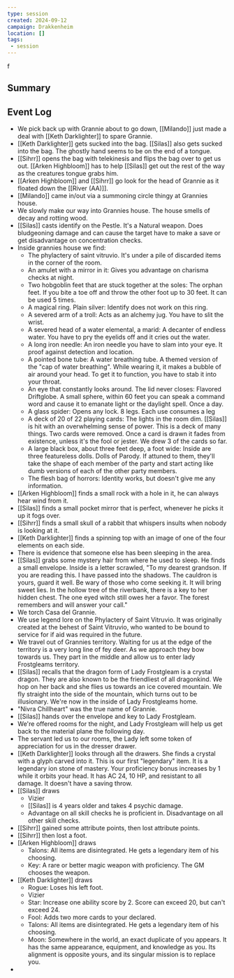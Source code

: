 ```yaml
---
type: session
created: 2024-09-12
campaign: Drakkenheim
location: []
tags:
 - session
---
```

f

## Summary

## Event Log

- We pick back up with Grannie about to go down, [[Milando]] just made a deal with [[Keth Darklighter]] to spare Grannie.
- [[Keth Darklighter]] gets sucked into the bag. [[Silas]] also gets sucked into the bag. The ghostly hand seems to be on the end of a tongue. 
- [[Sihrr]] opens the bag with telekinesis and flips the bag over to get us out. [[Arken Highbloom]] has to help [[Silas]] get out the rest of the way as the creatures tongue grabs him.
- [[Arken Highbloom]] and [[Sihrr]] go look for the head of Grannie as it floated down the [[River (AA)]].
- [[Milando]] came in/out via a summoning circle thingy at Grannies house.
- We slowly make our way into Grannies house. The house smells of decay and rotting wood.
- [[Silas]] casts identify on the Pestle. It's a Natural weapon. Does bludgeoning damage and can cause the target have to make a save or get disadvantage on concentration checks.
- Inside grannies house we find:
	- The phylactery of saint vitruvio. It's under a pile of discarded items in the corner of the room.
	- An amulet with a mirror in it: Gives you advantage on charisma checks at night.
	- Two hobgoblin feet that are stuck together at the soles: The orphan feet. If you bite a toe off and throw the other foot up to 30 feet. It can be used 5 times. 
	- A magical ring. Plain silver: Identify does not work on this ring. 
	- A severed arm of a troll: Acts as an alchemy jug. You have to slit the wrist.
	- A severed head of a water elemental, a marid: A decanter of endless water. You have to pry the eyelids off and it cries out the water.
	- A long iron needle: An iron needle you have to slam into your eye. It proof against detection and location.
	- A pointed bone tube: A water breathing tube. A themed version of the "cap of water breathing". While wearing it, it makes a bubble of air around your head. To get it to function, you have to stab it into your throat. 
	- An eye that constantly looks around. The lid never closes: Flavored Driftglobe. A small sphere, within 60 feet you can speak a command word and cause it to emanate light or the daylight spell. Once a day.
	- A glass spider: Opens any lock. 8 legs. Each use consumes a leg
	- A deck of 20 of 22 playing cards: The lights in the room dim. [[Silas]] is hit with an overwhelming sense of power. This is a deck of many things. Two cards were removed. Once a card is drawn it fades from existence, unless it's the fool or jester. We drew 3 of the cards so far.
	- A large black box, about three feet deep, a foot wide: Inside are three featureless dolls. Dolls of Parody. If attuned to them, they'll take the shape of each member of the party and start acting like dumb versions of each of the other party members.
	- The flesh bag of horrors: Identity works, but doesn't give me any information.
- [[Arken Highbloom]] finds a small rock with a hole in it, he can always hear wind from it.
- [[Silas]] finds a small pocket mirror that is perfect, whenever he picks it up it fogs over.
- [[Sihrr]] finds a small skull of a rabbit that whispers insults when nobody is looking at it.
- [[Keth Darklighter]] finds a spinning top with an image of one of the four elements on each side.
- There is evidence that someone else has been sleeping in the area.
- [[Silas]] grabs some mystery hair from where he used to sleep. He finds a small envelope. Inside is a letter scrawled, "To my dearest grandson. If you are reading this. I have passed into the shadows. The cauldron is yours, guard it well. Be wary of those who come seeking it. It will bring sweet lies. In the hollow tree of the riverbank, there is a key to her hidden chest. The one eyed witch still owes her a favor. The forest remembers and will answer your call."
- We torch Casa del Grannie.
- We use legend lore on the Phylactery of Saint Vitruvio. It was originally created at the behest of Saint Vitruvio, who wanted to be bound to service for if aid was required in the future.
- We travel out of Grannies territory. Waiting for us at the edge of the territory is a very long line of fey deer. As we approach they bow towards us. They part in the middle and allow us to enter lady Frostgleams territory.
- [[Silas]] recalls that the dragon form of Lady Frostgleam is a crystal dragon. They are also known to be the friendliest of all dragonkind. We hop on her back and she flies us towards an ice covered mountain. We fly straight into the side of the mountain, which turns out to be illusionary. We're now in the inside of Lady Frostgleams home.
- "Nivra Chillheart" was the true name of Grannie.
- [[Silas]] hands over the envelope and key to Lady Frostgleam.
- We're offered rooms for the night, and Lady Frostgleam will help us get back to the material plane the following day.
- The servant led us to our rooms, the Lady left some token of appreciation for us in the dresser drawer.
- [[Keth Darklighter]] looks through all the drawers. She finds a crystal with a glyph carved into it. This is our first "legendary" item. It is a legendary ion stone of mastery. Your proficiency bonus increases by 1 while it orbits your head. It has AC 24, 10 HP, and resistant to all damage. It doesn't have a saving throw.
- [[Silas]] draws
	- Vizier
	- [[Silas]] is 4 years older and takes 4 psychic damage.
	- Advantage on all skill checks he is proficient in. Disadvantage on all other skill checks.
- [[Sihrr]] gained some attribute points, then lost attribute points.
- [[Sihrr]] then lost a foot.
- [[Arken Highbloom]] draws
	- Talons: All items are disintegrated. He gets a legendary item of his choosing.
	- Key: A rare or better magic weapon with proficiency. The GM chooses the weapon.
- [[Keth Darklighter]] draws
	- Rogue: Loses his left foot.
	- Vizier
	- Star: Increase one ability score by 2. Score can exceed 20, but can't exceed 24.
	- Fool: Adds two more cards to your declared.
	- Talons: All items are disintegrated. He gets a legendary item of his choosing.
	- Moon: Somewhere in the world, an exact duplicate of you appears. It has the same appearance, equipment, and knowledge as you. Its alignment is opposite yours, and its singular mission is to replace you.
- 